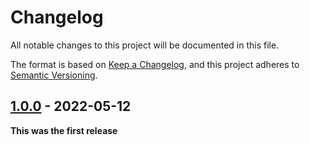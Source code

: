 <!--
Guiding Principles
- Changelogs are for humans, not machines.
- There should be an entry for every single version.
- The same types of changes should be grouped.
- Versions and sections should be linkable.
- The latest version comes first.
- The release date of each version is displayed.
- Mention whether you follow Semantic Versioning.

Types of changes
- Added for new features.
- Changed for changes in existing functionality.
- Deprecated for soon-to-be removed features.
- Removed for now removed features.
- Fixed for any bug fixes.
- Security in case of vulnerabilities.
- Breaking changes for break in new revision
- Other for notable changes that do not
 -->

# Changelog

All notable changes to this project will be documented in this file.

The format is based on [Keep a Changelog](https://keepachangelog.com/en/1.0.0/),
and this project adheres to [Semantic Versioning](https://semver.org/spec/v2.0.0.html).

## [1.0.0] - 2022-05-12

**This was the first release**

[unreleased]: https://github.com/TopMarksDevelopment/JavaScript.HoverPosition/compare/v1.0.0...development
[1.0.0]: https://github.com/TopMarksDevelopment/JavaScript.HoverPosition/release/tag/v1.0.0
